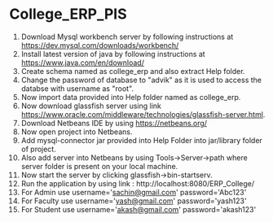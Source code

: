 # College_ERP_PIS

1. Download Mysql workbench server by following instructions  at https://dev.mysql.com/downloads/workbench/
2. Install latest version of java by following instructions  at https://www.java.com/en/download/
3. Create schema named as college_erp and also extract Help folder.
4. Change the password of database to "advik" as it is used to access the databse with username as "root".
5. Now import data provided into Help folder named as college_erp.
6. Now download glassfish server using link https://www.oracle.com/middleware/technologies/glassfish-server.html. 
7. Download Netbeans IDE by using https://netbeans.org/
8. Now open project into Netbeans.
9. Add mysql-connector jar provided into Help Folder into jar/library folder of project.
10. Also add server into Netbeans by using  Tools->Server->path where server folder is present on your local machine.
11. Now start the server by clicking glassfish->bin-startserv.
12. Run the application by using link : http://localhost:8080/ERP_College/
13. For Admin use username='sachin@gmail.com'  password='Abc123'
14. For Faculty use username='yash@gmail.com'  password='yash123'
15. For Student use username='akash@gmail.com'  password='akash123'



